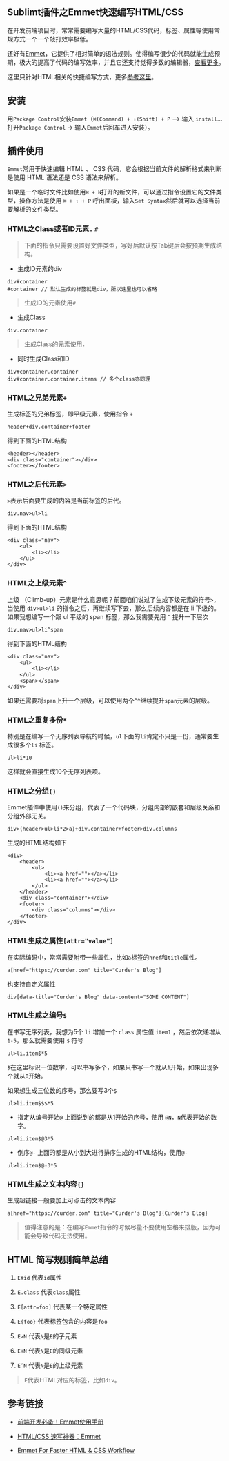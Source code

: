 ## Sublimt插件之Emmet快速编写HTML/CSS

在开发前端项目时，常常需要编写大量的HTML/CSS代码，标签、属性等使用常规方式一个一个敲打效率极低。

还好有[Emmet](https://emmet.io/)，它提供了相对简单的语法规则。使得编写很少的代码就能生成预期，极大的提高了代码的编写效率，并且它还支持觉得多数的编辑器，[查看更多](https://emmet.io/download/)。

这里只针对HTML相关的快捷编写方式，更多[参考这里](https://docs.emmet.io/cheat-sheet/)。


## 安装

用`Package Control`安装`Emmet`（`⌘(Command) + ⇧(Shift) + P` –> 输入 `install`…打开`Package Control` -> 输入`Emmet`后回车进入安装）。


## 插件使用

`Emmet`常用于快速编辑 HTML 、 CSS 代码，它会根据当前文件的解析格式来判断是使用 HTML 语法还是 CSS 语法来解析。

如果是一个临时文件比如使用`⌘ + N`打开的新文件，可以通过指令设置它的文件类型，操作方法是使用 `⌘ + ⇧ + P` 呼出面板，输入`Set Syntax`然后就可以选择当前要解析的文件类型。

### HTML之Class或者ID元素`.` `#`

> 下面的指令只需要设置好文件类型，写好后默认按Tab键后会按预期生成结构。

* 生成ID元素的div
```
div#container
#container // 默认生成的标签就是div，所以这里也可以省略
```
> 生成ID的元素使用`#`

* 生成Class
```
div.container
```
> 生成Class的元素使用`.`

* 同时生成Class和ID
```
div#container.container
div#container.container.items // 多个class亦同理
```

### HTML之兄弟元素`+`

生成标签的兄弟标签，即平级元素，使用指令 `+`
```
header+div.container+footer
```

得到下面的HTML结构
```
<header></header>
<div class="container"></div>
<footer></footer>
```

### HTML之后代元素`>`

`>`表示后面要生成的内容是当前标签的后代。

```
div.nav>ul>li
```

得到下面的HTML结构
```
<div class="nav">
    <ul>
        <li></li>
    </ul>
</div>
```


### HTML之上级元素`^`

上级 （Climb-up）元素是什么意思呢？前面咱们说过了生成下级元素的符号`>`，当使用 `div>ul>li` 的指令之后，再继续写下去，那么后续内容都是在 li 下级的。如果我想编写一个跟 ul 平级的 span 标签，那么我需要先用 `^` 提升一下层次

```
div.nav>ul>li^span
```

得到下面的HTML结构
```
<div class="nav">
    <ul>
        <li></li>
    </ul>
    <span></span>
</div>
```
如果还需要将`span`上升一个层级，可以使用两个`^^`继续提升`span`元素的层级。

### HTML之重复多份`*`

特别是在编写一个无序列表导航的时候，`ul`下面的`li`肯定不只是一份，通常要生成很多个`li`
标签。

```
ul>li*10
```
这样就会直接生成10个无序列表项。

### HTML之分组`()`

Emmet插件中使用`()`来分组，代表了一个代码块，分组内部的嵌套和层级关系和分组外部无关。
```
div>(header>ul>li*2>a)+div.container+footer>div.columns
```

生成的HTML结构如下
```
<div>
    <header>
        <ul>
            <li><a href=""></a></li>
            <li><a href=""></a></li>
        </ul>
    </header>
    <div class="container"></div>
    <footer>
        <div class="columns"></div>
    </footer>
</div>
```

### HTML生成之属性`[attr="value"]`

在实际编码中，常常需要附带一些属性，比如`a`标签的`href`和`title`属性。

```
a[href="https://curder.com" title="Curder's Blog"]
```

也支持自定义属性
```
div[data-title="Curder's Blog" data-content="SOME CONTENT"]
```

### HTML生成之编号`$`

在书写无序列表，我想为5个 `li` 增加一个 `class` 属性值 `item1` ，然后依次递增从 `1-5`，那么就需要使用 `$` 符号

```
ul>li.item$*5
```

`$`在这里标识一位数字，可以书写多个，如果只书写一个就从`1`开始，如果出现多个就从`0`开始。

如果想生成三位数的序号，那么要写3个`$`
```
ul>li.item$$$*5
```

- 指定从编号开始`@`
上面说到的都是从1开始的序号，使用 `@N`，`N`代表开始的数字。

```
ul>li.item$@3*5
```

- 倒序`@-`
上面的都是从小到大进行排序生成的HTML结构，使用`@-`
```
ul>li.item$@-3*5
```

### HTML生成之文本内容`{}`

生成超链接一般要加上可点击的文本内容
```
a[href="https://curder.com" title="Curder's Blog"]{Curder's Blog}
```

> 值得注意的是：在编写`Emmet`指令的时候尽量不要使用空格来排版，因为可能会导致代码无法使用。

## HTML 简写规则简单总结

1. `E#id` 代表`id`属性

2. `E.class` 代表`class`属性

3. `E[attr=foo]` 代表某一个特定属性

4. `E{foo}` 代表标签包含的内容是`foo`

5. `E>N` 代表`N`是`E`的子元素

6. `E+N` 代表`N`是`E`的同级元素

7. `E^N` 代表`N`是`E`的上级元素

> `E`代表HTML对应的标签，比如`div`。



## 参考链接

* [前端开发必备！Emmet使用手册](https://www.w3cplus.com/tools/emmet-cheat-sheet.html)

* [HTML/CSS 速写神器：Emmet](http://bubkoo.com/2014/01/04/emmet-a-toolkit-for-improving-html-css-workflow/)

* [Emmet For Faster HTML & CSS Workflow](https://youtu.be/5BIAdWNcr8Y)
